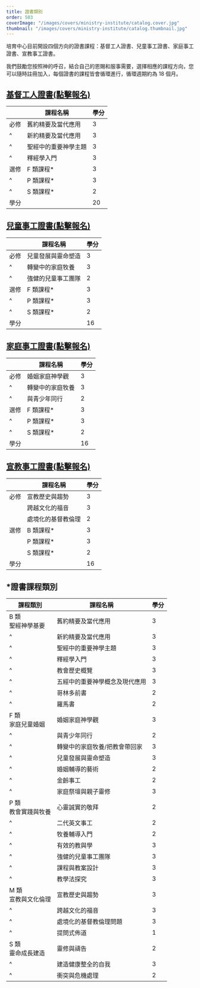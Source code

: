 ```yaml
---
title: 證書類別
order: 503
coverImage: "/images/covers/ministry-institute/catalog.cover.jpg"
thumbnail: "/images/covers/ministry-institute/catalog.thumbnail.jpg"
---
```


培育中心目前開設四個方向的證書課程：基督工人證書、兒童事工證書、家庭事工證書、宣教事工證書。

我們鼓勵您按照神的呼召，結合自己的恩賜和服事需要，選擇相應的課程方向，您可以隨時註冊加入，每個證書的課程皆會循環進行，循環週期約為 18 個月。

## [基督工人證書(點擊報名)](https://form.jotform.com/212225302686147)

|      | 課程名稱             | 學分 |
| ---- | -------------------- | ---- |
| 必修 | 舊約精要及當代應用   | 3    |
| ^    | 新約精要及當代應用   | 3    |
| ^    | 聖經中的重要神學主題 | 3    |
| ^    | 釋經學入門           | 3    |
| 選修 | F 類課程\*           | 3    |
| ^    | P 類課程\*           | 3    |
| ^    | S 類課程\*           | 2    |
| 學分 |                      | 20   |

## [兒童事工證書(點擊報名)](https://form.jotform.com/213327038737154)

|      | 課程名稱           | 學分 |
| ---- | ------------------ | ---- |
| 必修 | 兒童發展與靈命塑造 | 3    |
| ^    | 轉變中的家庭牧養   | 3    |
| ^    | 強健的兒童事工團隊 | 2    |
| 選修 | F 類課程\*         | 3    |
| ^    | P 類課程\*         | 3    |
| ^    | S 類課程\*         | 2    |
| 學分 |                    | 16   |

## [家庭事工證書(點擊報名)](https://form.jotform.com/213326469464158)

|      | 課程名稱         | 學分 |
| ---- | ---------------- | ---- |
| 必修 | 婚姻家庭神學觀   | 3    |
| ^    | 轉變中的家庭牧養 | 3    |
| ^    | 與青少年同行     | 2    |
| 選修 | F 類課程\*       | 3    |
| ^    | P 類課程\*       | 3    |
| ^    | S 類課程\*       | 2    |
| 學分 |                  | 16   |

## [宣教事工證書(點擊報名)](https://form.jotform.com/213327089515154)

|      | 課程名稱           | 學分 |
| ---- | ------------------ | ---- |
| 必修 | 宣教歷史與趨勢     | 3    |
|      | 跨越文化的福音     | 3    |
|      | 處境化的基督教倫理 | 2    |
| 選修 | B 類課程\*         | 3    |
|      | P 類課程\*         | 3    |
|      | S 類課程\*         | 2    |
| 學分 |                    | 16   |

## \*證書課程類別

| 課程類別                 | 課程名稱                       | 學分 |
| ------------------------ | ------------------------------ | ---- |
| B 類<br />聖經神學基要   | 舊約精要及當代應用             | 3    |
| ^                        | 新約精要及當代應用             | 3    |
| ^                        | 聖經中的重要神學主題           | 3    |
| ^                        | 釋經學入門                     | 3    |
| ^                        | 教會歷史概覽                   | 3    |
| ^                        | 五經中的重要神學概念及現代應用 | 3    |
| ^                        | 哥林多前書                     | 2    |
| ^                        | 羅馬書                         | 2    |
| F 類<br />家庭兒童婚姻   | 婚姻家庭神學觀                 | 3    |
| ^                        | 與青少年同行                   | 2    |
| ^                        | 轉變中的家庭牧養/把教會帶回家  | 3    |
| ^                        | 兒童發展與靈命塑造             | 3    |
| ^                        | 婚姻輔導的藝術                 | 2    |
| ^                        | 金齡事工                       | 2    |
| ^                        | 家庭祭壇與親子靈修             | 3    |
| P 類<br />教會實踐與牧養 | 心靈誠實的敬拜                 | 2    |
| ^                        | 二代英文事工                   | 2    |
| ^                        | 牧養輔導入門                   | 2    |
| ^                        | 有效的教與學                   | 3    |
| ^                        | 強健的兒童事工團隊             | 3    |
| ^                        | 課程與教案設計                 | 3    |
| ^                        | 教學法探究                     | 3    |
| M 類<br />宣教與文化倫理 | 宣教歷史與趨勢                 | 3    |
| ^                        | 跨越文化的福音                 | 3    |
| ^                        | 處境化的基督教倫理問題         | 3    |
| ^                        | 提問式佈道                     | 1    |
| S 類<br />靈命成長建造   | 靈修與禱告                     | 2    |
| ^                        | 建造健康整全的自我             | 3    |
| ^                        | 衝突與危機處理                 | 2    |
